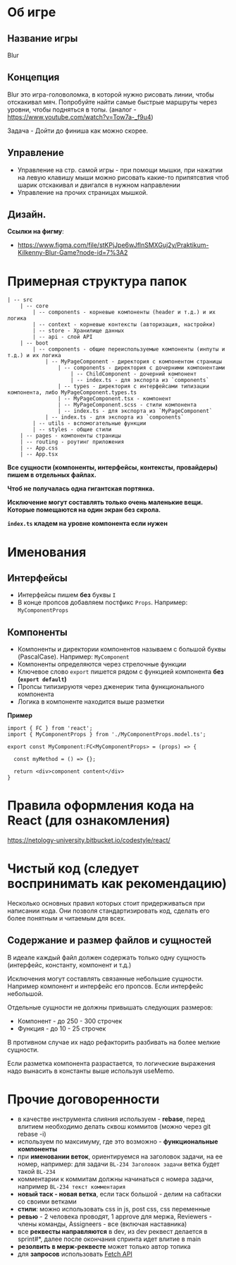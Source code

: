 # Об игре
## Название игры
Blur

## Концепция
Blur это игра-головоломка, в которой нужно рисовать линии, чтобы отскакивал мяч. Попробуйте найти самые быстрые маршруты через уровни, чтобы подняться в топы. (аналог - https://www.youtube.com/watch?v=Tow7a-_f9u4)

Задача - Дойти до финиша как можно скорее.

## Управление
- Управление на стр. самой игры - при помощи мышки, при нажатии на левую клавишу мыши можно рисовать какие-то припятсвтия чтоб шарик отскакивал и двигался в нужном направлении
- Управление на прочих страницах мышкой.


## Дизайн.
**Ссылки на фигму**:
- https://www.figma.com/file/stKPjJpe6wJflnSMXGuj2y/Praktikum-Kilkenny-Blur-Game?node-id=7%3A2

# Примерная структура папок
```
| -- src
    | -- core
        | -- components - корневые компоненты (header и т.д.) и их логика
        | -- context - корневые контексты (авторизация, настройки)
        | -- store - Хранилище данных
        | -- api - слой API
    | -- boot
        | -- components - общие переиспользуемые компоненты (инпуты и т.д.) и их логика
            | -- MyPageComponent - директория с компонентом страницы
                | -- components - директория с дочерними компонентами
                    | -- ChildComponent - дочерний компонент
                    | -- index.ts - для экспорта из `components`
                | -- types - директория с интерфейсами типизации компонента, либо MyPageComponent.types.ts
                | -- MyPageComponent.tsx - компонент
                | -- MyPageComponent.scss - стили компонента
                | -- index.ts - для экспорта из `MyPageComponent`
            | -- index.ts - для экспорта из `components`
        | -- utils - вспомогательные функции
        | -- styles - общие стили
    | -- pages - компоненты страницы
    | -- routing - роутинг приложения
    | -- App.css
    | -- App.tsx
```
**Все сущности (компоненты, интерфейсы, контексты, провайдеры) пишем в отдельных файлах.**

**Чтоб не получалась одна гигантская портянка.**

**Исключение могут составлять только очень маленькие вещи. Которые помещаются на один экран без скрола.**

**`index.ts` кладем на уровне компонента если нужен**

# Именования

## Интерфейсы

-   Интерфейсы пишем **без** буквы `I`
-   В конце пропсов добавляем постфикс `Props`. Например: `MyComponentProps`

## Компоненты

-   Компоненты и директории компонентов называем с большой буквы (PascalCase). Например: `MyComponent`
-   Компоненты определяются через стрелочные функции
-   Ключевое слово `export` пишется рядом с функцией компонента **без (`export default`)**
-   Пропсы типизируютя через дженерик типа функционального компонента
-   Логика в компоненте находится выше разметки

**Пример**

```
import { FC } from 'react';
import { MyComponentProps } from './MyComponentProps.model.ts';

export const MyComponent:FC<MyComponentProps> = (props) => {

  const myMethod = () => {};

  return <div>component content</div>
}
```
# Правила оформления кода на React (для ознакомления)
https://netology-university.bitbucket.io/codestyle/react/

# Чистый код (следует воспринимать как рекомендацию)

Несколько основных правил которых стоит придерживаться при написании кода. Они позволя стандартизировать код, сделать его более понятным и читаемым для всех.

## Содержание и размер файлов и сущностей

В идеале каждый файл должен содержать только одну сущность (интерфейс, константу, компонент и т.д.)

Исключения могут составлять связанные небольшие сущности. Например компонент и интерфейс его пропсов. Если интерфейс небольшой.

Отдельные сущности не должны привышать следующих размеров:

-   Компонент - до 250 - 300 строчек
-   Функция - до 10 - 25 строчек

В противном случае их надо рефакторить разбивать на более мелкие сущности.

Если разметка компонента разрастается, то логические выражения надо вынасить в константы выше используя useMemo.

# Прочие договоренности
- в качестве инструмента слияния используем - **rebase**, перед влитием необходимо делать сквош коммитов (можно через git rebase -i)
- используем по максимуму, где это возможно - **функциональные компоненты**
- при **именовании веток**, ориентируемся на заголовок задачи, на ее номер, например: для задачи `BL-234 Заголовок задачи` ветка будет такой `BL-234`
- комментарии к коммитам должны начинаться с номера задачи, например `BL-234 текст комментария`
- **новый таск - новая ветка**, если таск большой - делим на сабтаски со своими ветками
- **стили**: можно использовать css in js, post css, css переменные
- **ревью** - 2 человека проводят, 1 approve для мержа, Reviewers - члены команды, Assigneers - все (включая наставника)
- все **реквесты направляются** в dev, из dev реквест делается в sprint#*, далее после окончания спринта идет влитие в main
- **резолвить в мерж-реквесте** может только автор топика
- для **запросов** использовать [Fetch API](https://developer.mozilla.org/ru/docs/Web/API/Fetch_API)
